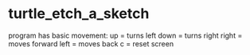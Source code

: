 # turtle_etch_a_sketch

program has basic movement:
  up = turns left
  down = turns right
  right = moves forward
  left = moves back
  c = reset screen
